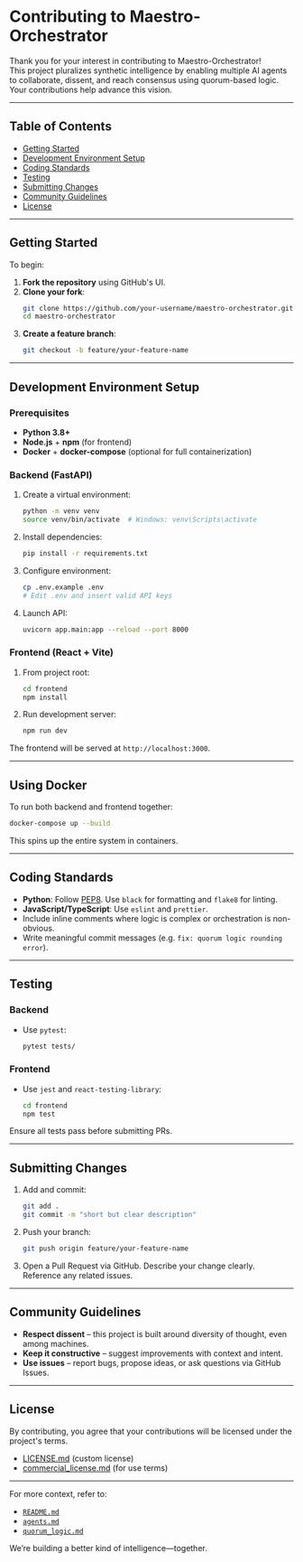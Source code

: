 # Contributing to Maestro-Orchestrator

Thank you for your interest in contributing to Maestro-Orchestrator!  
This project pluralizes synthetic intelligence by enabling multiple AI agents to collaborate, dissent, and reach consensus using quorum-based logic. Your contributions help advance this vision.

---

## Table of Contents

- [Getting Started](#getting-started)
- [Development Environment Setup](#development-environment-setup)
- [Coding Standards](#coding-standards)
- [Testing](#testing)
- [Submitting Changes](#submitting-changes)
- [Community Guidelines](#community-guidelines)
- [License](#license)

---

## Getting Started

To begin:

1. **Fork the repository** using GitHub's UI.
2. **Clone your fork**:
   ```bash
   git clone https://github.com/your-username/maestro-orchestrator.git
   cd maestro-orchestrator
   ```
3. **Create a feature branch**:
   ```bash
   git checkout -b feature/your-feature-name
   ```

---

## Development Environment Setup

### Prerequisites

- **Python 3.8+**
- **Node.js** + **npm** (for frontend)
- **Docker** + **docker-compose** (optional for full containerization)

### Backend (FastAPI)

1. Create a virtual environment:
   ```bash
   python -m venv venv
   source venv/bin/activate  # Windows: venv\Scripts\activate
   ```
2. Install dependencies:
   ```bash
   pip install -r requirements.txt
   ```
3. Configure environment:
   ```bash
   cp .env.example .env
   # Edit .env and insert valid API keys
   ```
4. Launch API:
   ```bash
   uvicorn app.main:app --reload --port 8000
   ```

### Frontend (React + Vite)

1. From project root:
   ```bash
   cd frontend
   npm install
   ```
2. Run development server:
   ```bash
   npm run dev
   ```

The frontend will be served at `http://localhost:3000`.

---

## Using Docker

To run both backend and frontend together:

```bash
docker-compose up --build
```

This spins up the entire system in containers.

---

## Coding Standards

- **Python**: Follow [PEP8](https://peps.python.org/pep-0008/). Use `black` for formatting and `flake8` for linting.
- **JavaScript/TypeScript**: Use `eslint` and `prettier`.
- Include inline comments where logic is complex or orchestration is non-obvious.
- Write meaningful commit messages (e.g. `fix: quorum logic rounding error`).

---

## Testing

### Backend

- Use `pytest`:
  ```bash
  pytest tests/
  ```

### Frontend

- Use `jest` and `react-testing-library`:
  ```bash
  cd frontend
  npm test
  ```

Ensure all tests pass before submitting PRs.

---

## Submitting Changes

1. Add and commit:
   ```bash
   git add .
   git commit -m "short but clear description"
   ```
2. Push your branch:
   ```bash
   git push origin feature/your-feature-name
   ```
3. Open a Pull Request via GitHub. Describe your change clearly. Reference any related issues.

---

## Community Guidelines

- **Respect dissent** – this project is built around diversity of thought, even among machines.
- **Keep it constructive** – suggest improvements with context and intent.
- **Use issues** – report bugs, propose ideas, or ask questions via GitHub Issues.

---

## License

By contributing, you agree that your contributions will be licensed under the project's terms.

- [LICENSE.md](LICENSE.md) (custom license)
- [commercial_license.md](commercial_license.md) (for use terms)

---

For more context, refer to:
- [`README.md`](./README.md)
- [`agents.md`](./docs/agents.md)
- [`quorum_logic.md`](./docs/quorum_logic.md)

We’re building a better kind of intelligence—together.
